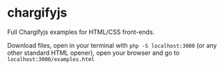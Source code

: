 # chargifyjs

Full Chargifyjs examples for HTML/CSS front-ends.

Download files, open in your terminal with `php -S localhost:3000` (or any other standard HTML opener), open your browser and go to `localhost:3000/examples.html`


